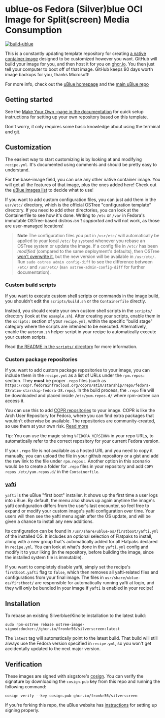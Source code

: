 # ublue-os Fedora (Silver)blue OCI Image for Split(screen) Media Consumption

[![build-ublue](https://github.com/ublue-os/startingpoint/actions/workflows/build.yml/badge.svg)](https://github.com/ublue-os/startingpoint/actions/workflows/build.yml)

This is a constantly updating template repository for creating [a native container image](https://fedoraproject.org/wiki/Changes/OstreeNativeContainerStable) designed to be customized however you want. GitHub will build your image for you, and then host it for you on [ghcr.io](https://github.com/features/packages). You then just tell your computer to boot off of that image. GitHub keeps 90 days worth image backups for you, thanks Microsoft!

For more info, check out the [uBlue homepage](https://ublue.it/) and the [main uBlue repo](https://github.com/ublue-os/main/)

## Getting started

See the [Make Your Own -page in the documentation](https://ublue.it/making-your-own/) for quick setup instructions for setting up your own repository based on this template.

Don't worry, it only requires some basic knowledge about using the terminal and git.

## Customization

The easiest way to start customizing is by looking at and modifying `recipe.yml`. It's documented using comments and should be pretty easy to understand.

For the base-image field, you can use any other native container image. You will get all the features of that image, plus the ones added here! Check out the [uBlue images list](https://ublue.it/images/) to decide what to use!

If you want to add custom configuration files, you can just add them in the `usr/etc/` directory, which is the official OSTree "configuration template" directory. If you need to add other directories, you can look at the Containerfile to see how it's done. Writing to `/etc` or `/var` in Fedora's immutable OSTree-based distros *isn't supported* and will not work, as those are user-managed locations!

> **Note**
> The configuration files you put in `/usr/etc/` will automatically be applied to your local `/etc/` by `systemd` whenever you rebase an OSTree system or update the image. If a config file in `/etc/` has been *modified* (compared to the same deployment's defaults), then OSTree [won't overwrite it](https://github.com/ostreedev/ostree/blob/16cb47489e582da9c139fee20acdac7079867843/docs/atomic-upgrades.md?plain=1#L76), but the new version will be available in `/usr/etc/`. Run `sudo ostree admin config-diff` to see the difference between `/etc/` and `/usr/etc/` (`man ostree-admin-config-diff` for further documentation).

### Custom build scripts

If you want to execute custom shell scripts or commands in the image build, you shouldn't edit the `scripts/build.sh` or the `Containerfile` directly.

Instead, you should create your own custom shell scripts in the `scripts/` directory (look at the `example.sh`). After creating your scripts, enable them in the `scripts:` section of your `recipe.yml`, within the specific "build stage" category where the scripts are intended to be executed. Alternatively, enable the `autorun.sh` helper script in your recipe to automatically execute your custom scripts.

Read [the README in the `scripts/` directory](https://github.com/ublue-os/startingpoint/blob/main/scripts/README.md) for more information.

### Custom package repositories

If you want to add custom package repositories to your image, you can include them in the `recipe.yml` as a list of URLs under the `rpm.repos:` section. They **must** be proper `.repo` files (such as `https://copr.fedorainfracloud.org/coprs/atim/starship/repo/fedora-38/atim-starship-fedora-38.repo`). In the build process, the `.repo` file will be downloaded and placed inside `/etc/yum.repos.d/` where rpm-ostree can access it.

You can use this to add [COPR repositories](https://copr.fedorainfracloud.org/) to your image.
COPR is like the Arch User Repository for Fedora, where you can find extra packages that wouldn't otherwise be available. The repositories are community-created, so use them at your own risk. [Read more](https://docs.pagure.org/copr.copr/user_documentation.html)

Tip: You can use the magic string `%FEDORA_VERSION%` in your repo URLs, to automatically refer to the correct repository for your current Fedora version.

If your `.repo` file is not available as a hosted URL and you need to copy it manually, you can upload the file in your github repository or a gist and add the raw link to the file under `rpm.repos:`. Another option in this scenario would be to create a folder for `.repo` files in your repository and add `COPY repos /etc/yum.repos.d/` in the `Containerfile`.

### [yafti](https://github.com/ublue-os/yafti/)

`yafti` is the uBlue "first boot" installer. It shows up the first time a user logs into uBlue. By default, the menu also shows up again anytime the image's yafti configuration differs from the user's last encounter, so feel free to expand or modify your custom image's yafti configuration over time. Your users will then see the yafti menu again after the OS update, and will be given a chance to install any new additions.

Its configuration can be found in `/usr/share/ublue-os/firstboot/yafti.yml` of the installed OS. It includes an optional selection of Flatpaks to install, along with a new group that's automatically added for all Flatpaks declared in `recipe.yml`. You can look at what's done in the `yafti.yml` config and modify it to your liking (in the repository, before building the image, since the installed system file is immutable).

If you want to completely disable yafti, simply set the recipe's `firstboot.yafti` flag to `false`, which then removes all yafti-related files and configurations from your final image. The files in `usr/share/ublue-os/firstboot/` are responsible for automatically running yafti at login, and they will *only* be bundled in your image if `yafti` is enabled in your recipe!

## Installation

To rebase an existing Silverblue/Kinoite installation to the latest build:

```
sudo rpm-ostree rebase ostree-image-signed:docker://ghcr.io/fronkr56/silverscreen:latest
```

The `latest` tag will automatically point to the latest build. That build will still always use the Fedora version specified in `recipe.yml`, so you won't get accidentally updated to the next major version.

## Verification

These images are signed with sisgstore's [cosign](https://docs.sigstore.dev/cosign/overview/). You can verify the signature by downloading the `cosign.pub` key from this repo and running the following command:

    cosign verify --key cosign.pub ghcr.io/fronkr56/silverscreen

If you're forking this repo, the uBlue website has [instructions](https://ublue.it/making-your-own/) for setting up signing properly.
